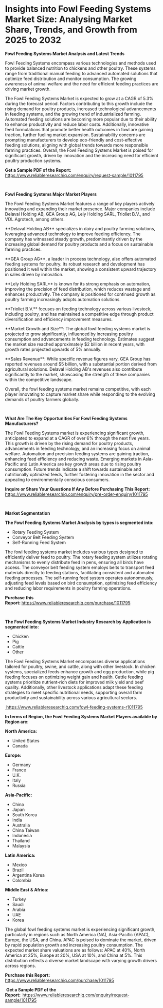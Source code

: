 <p><h1>Insights into Fowl Feeding Systems Market Size: Analysing Market Share, Trends, and Growth from 2025 to 2032</h1></p><p><strong>Fowl Feeding Systems Market Analysis and Latest Trends</strong></p>
<p><p>Fowl Feeding Systems encompass various technologies and methods used to provide balanced nutrition to chickens and other poultry. These systems range from traditional manual feeding to advanced automated solutions that optimize feed distribution and monitor consumption. The growing awareness of animal welfare and the need for efficient feeding practices are driving market growth.</p><p>The Fowl Feeding Systems Market is expected to grow at a CAGR of 5.3% during the forecast period. Factors contributing to this growth include the rising demand for poultry products, increased technological advancements in feeding systems, and the growing trend of industrialized farming. Automated feeding solutions are becoming more popular due to their ability to enhance productivity and reduce labor costs. Additionally, innovative feed formulations that promote better health outcomes in fowl are gaining traction, further fueling market expansion. Sustainability concerns are prompting manufacturers to develop eco-friendly and cost-effective feeding solutions, aligning with global trends towards more responsible farming practices. Overall, the Fowl Feeding Systems Market is poised for significant growth, driven by innovation and the increasing need for efficient poultry production systems.</p></p>
<p><strong>Get a Sample PDF of the Report:&nbsp;</strong> <a href="https://www.reliableresearchiq.com/enquiry/request-sample/1011795?utm_campaign=3199&utm_medium=2&utm_source=Github&utm_content=ia&utm_term=19042025&utm_id=fowl-feeding-systems">https://www.reliableresearchiq.com/enquiry/request-sample/1011795</a></p>
<p>&nbsp;</p>
<p><strong>Fowl Feeding Systems Major Market Players</strong></p>
<p><p>The Fowl Feeding Systems Market features a range of key players actively innovating and expanding their market presence. Major companies include Delaval Holding AB, GEA Group AG, Lely Holding SARL, Trioliet B.V., and VDL Agrotech, among others. </p><p>**Delaval Holding AB** specializes in dairy and poultry farming solutions, leveraging advanced technology to improve feeding efficiency. The company has witnessed steady growth, predominantly driven by the increasing global demand for poultry products and a focus on sustainable farming practices. </p><p>**GEA Group AG**, a leader in process technology, also offers automated feeding systems for poultry. Its robust research and development has positioned it well within the market, showing a consistent upward trajectory in sales driven by innovation.</p><p>**Lely Holding SARL** is known for its strong emphasis on automation, improving the precision of feed distribution, which reduces wastage and enhances productivity. The company is positioned for continued growth as poultry farming increasingly adopts automation solutions.</p><p>**Trioliet B.V.** focuses on feeding technology across various livestock, including poultry, and has maintained a competitive edge through product diversification and efficiency improvement measures.</p><p>**Market Growth and Size**: The global fowl feeding systems market is projected to grow significantly, influenced by increasing poultry consumption and advancements in feeding technology. Estimates suggest the market size reached approximately $2 billion in recent years, with growth rates projected upwards of 5% annually.</p><p>**Sales Revenue**: While specific revenue figures vary, GEA Group has reported revenues around $5 billion, with a substantial portion derived from agricultural solutions. Delaval Holding AB's revenues also contribute significantly to the market, showcasing the strength of these companies within the competitive landscape. </p><p>Overall, the fowl feeding systems market remains competitive, with each player innovating to capture market share while responding to the evolving demands of poultry farmers globally.</p></p>
<p>&nbsp;</p>
<p><strong>What Are The Key Opportunities For Fowl Feeding Systems Manufacturers?</strong></p>
<p><p>The Fowl Feeding Systems market is experiencing significant growth, anticipated to expand at a CAGR of over 6% through the next five years. This growth is driven by the rising demand for poultry products, advancements in feeding technology, and an increasing focus on animal welfare. Automation and precision feeding systems are gaining traction, enhancing feed efficiency and reducing waste. Emerging markets in Asia-Pacific and Latin America are key growth areas due to rising poultry consumption. Future trends indicate a shift towards sustainable and nutritionally optimized feeds, further fostering innovation in the sector and appealing to environmentally conscious consumers.</p></p>
<p><strong>Inquire or Share Your Questions If Any Before Purchasing This Report:</strong> <a href="https://www.reliableresearchiq.com/enquiry/pre-order-enquiry/1011795?utm_campaign=3199&utm_medium=2&utm_source=Github&utm_content=ia&utm_term=19042025&utm_id=fowl-feeding-systems">https://www.reliableresearchiq.com/enquiry/pre-order-enquiry/1011795</a></p>
<p>&nbsp;</p>
<p><strong>Market Segmentation</strong></p>
<p><strong>The Fowl Feeding Systems Market Analysis by types is segmented into:</strong></p>
<p><ul><li>Rotary Feeding System</li><li>Conveyor Belt Feeding System</li><li>Self-Running Feed System</li></ul></p>
<p><p>The fowl feeding systems market includes various types designed to efficiently deliver feed to poultry. The rotary feeding system utilizes rotating mechanisms to evenly distribute feed in pens, ensuring all birds have access. The conveyor belt feeding system employs belts to transport feed materials directly to feeding stations, facilitating consistent and automated feeding processes. The self-running feed system operates autonomously, adjusting feed levels based on bird consumption, optimizing feed efficiency and reducing labor requirements in poultry farming operations.</p></p>
<p><strong>Purchase this Report:&nbsp;</strong><a href="https://www.reliableresearchiq.com/purchase/1011795?utm_campaign=3199&utm_medium=2&utm_source=Github&utm_content=ia&utm_term=19042025&utm_id=fowl-feeding-systems">https://www.reliableresearchiq.com/purchase/1011795</a></p>
<p>&nbsp;</p>
<p><strong>The Fowl Feeding Systems Market Industry Research by Application is segmented into:</strong></p>
<p><ul><li>Chicken</li><li>Pig</li><li>Cattle</li><li>Other</li></ul></p>
<p><p>The Fowl Feeding Systems Market encompasses diverse applications tailored for poultry, swine, and cattle, along with other livestock. In chicken systems, specialized feeds enhance growth and egg production, while pig feeding focuses on optimizing weight gain and health. Cattle feeding systems prioritize nutrient-rich diets for improved milk yield and beef quality. Additionally, other livestock applications adapt these feeding strategies to meet specific nutritional needs, supporting overall farm productivity and sustainability across various agricultural sectors.</p></p>
<p><a href="https://www.reliableresearchiq.com/fowl-feeding-systems-r1011795?utm_campaign=3199&utm_medium=2&utm_source=Github&utm_content=ia&utm_term=19042025&utm_id=fowl-feeding-systems">&nbsp;https://www.reliableresearchiq.com/fowl-feeding-systems-r1011795</a></p>
<p><strong>In terms of Region, the Fowl Feeding Systems Market Players available by Region are:</strong></p>
<p>
    <p> <strong> North America: </strong>
        <ul>
            <li>United States</li>
            <li>Canada</li>
        </ul>
        </p> 
    <p> <strong> Europe: </strong>
        <ul>
            <li>Germany</li>
            <li>France</li>
            <li>U.K.</li>
            <li>Italy</li>
            <li>Russia</li>
        </ul>
        </p> 
    <p> <strong> Asia-Pacific: </strong>
        <ul>
            <li>China</li>
            <li>Japan</li>
            <li>South Korea</li>
            <li>India</li>
            <li>Australia</li>
            <li>China Taiwan</li>
            <li>Indonesia</li>
            <li>Thailand</li>
            <li>Malaysia</li>
        </ul>
        </p> 
    <p> <strong> Latin America: </strong>
        <ul>
            <li>Mexico</li>
            <li>Brazil</li>
            <li>Argentina Korea</li>
            <li>Colombia</li>
        </ul>
        </p> 
    <p> <strong> Middle East & Africa: </strong>
        <ul>
            <li>Turkey</li>
            <li>Saudi</li>
            <li>Arabia</li>
            <li>UAE</li>
            <li>Korea</li>
        </ul>
    </p>
    </p>
<p><p>The global fowl feeding systems market is experiencing significant growth, particularly in regions such as North America (NA), Asia-Pacific (APAC), Europe, the USA, and China. APAC is poised to dominate the market, driven by rapid population growth and increasing poultry consumption. The expected market share valuations are as follows: APAC at 40%, North America at 25%, Europe at 20%, USA at 10%, and China at 5%. This distribution reflects a diverse market landscape with varying growth drivers across regions.</p></p>
<p><strong>Purchase this Report: </strong><a href="https://www.reliableresearchiq.com/purchase/1011795?utm_campaign=3199&utm_medium=2&utm_source=Github&utm_content=ia&utm_term=19042025&utm_id=fowl-feeding-systems">https://www.reliableresearchiq.com/purchase/1011795</a></p>
<p>&nbsp;<strong>Get a Sample PDF of the Report:&nbsp;&nbsp;</strong><a href="https://www.reliableresearchiq.com/enquiry/request-sample/1011795?utm_campaign=3199&utm_medium=2&utm_source=Github&utm_content=ia&utm_term=19042025&utm_id=fowl-feeding-systems">https://www.reliableresearchiq.com/enquiry/request-sample/1011795</a></p>
<p><strong></strong></p>
<p><p></p><p></p><p></p></p>